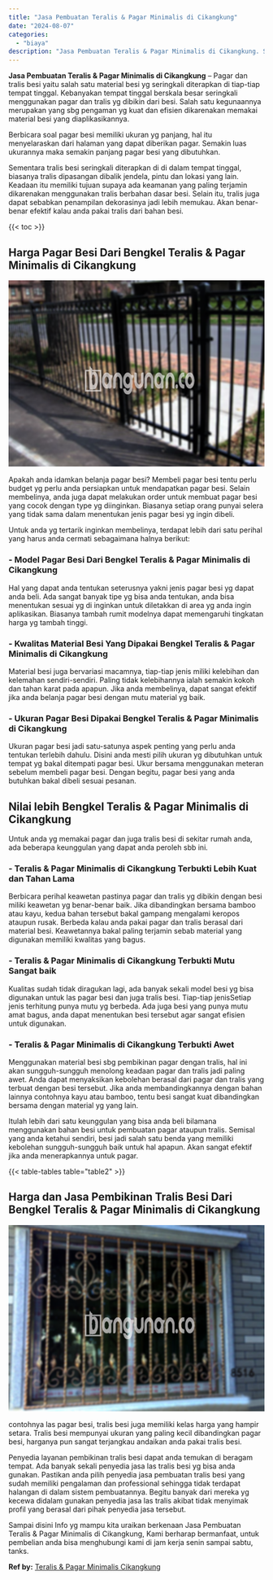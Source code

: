 ```yaml
---
title: "Jasa Pembuatan Teralis & Pagar Minimalis di Cikangkung"
date: "2024-08-07"
categories: 
  - "biaya"
description: "Jasa Pembuatan Teralis & Pagar Minimalis di Cikangkung. Sampai disini Info yg mampu kita uraikan berkenaan Jasa Pembuatan Teralis & Pagar Minimalis di Cikang..."
---
```


**Jasa Pembuatan Teralis & Pagar Minimalis di Cikangkung** – Pagar dan tralis besi yaitu salah satu material besi yg seringkali diterapkan di tiap-tiap tempat tinggal. Kebanyakan tempat tinggal berskala besar seringkali menggunakan pagar dan tralis yg dibikin dari besi. Salah satu kegunaannya merupakan yang sbg pengaman yg kuat dan efisien dikarenakan memakai material besi yang diaplikasikannya.

Berbicara soal pagar besi memiliki ukuran yg panjang, hal itu menyelaraskan dari halaman yang dapat diberikan pagar. Semakin luas ukurannya maka semakin panjang pagar besi yang dibutuhkan.

Sementara tralis besi seringkali diterapkan di di dalam tempat tinggal, biasanya tralis dipasangan dibalik jendela, pintu dan lokasi yang lain. Keadaan itu memiliki tujuan supaya ada keamanan yang paling terjamin dikarenakan menggunakan tralis berbahan dasar besi. Selain itu, tralis juga dapat sebabkan penampilan dekorasinya jadi lebih memukau. Akan benar-benar efektif kalau anda pakai tralis dari bahan besi.

{{< toc >}}

## Harga Pagar Besi Dari Bengkel Teralis & Pagar Minimalis di Cikangkung

![Jasa Pembuatan Teralis & Pagar Minimalis di Cikangkung](/images/pagar-minimalis-murah-53.png)

Apakah anda idamkan belanja pagar besi? Membeli pagar besi tentu perlu budget yg perlu anda persiapkan untuk mendapatkan pagar besi. Selain membelinya, anda juga dapat melakukan order untuk membuat pagar besi yang cocok dengan type yg diinginkan. Biasanya setiap orang punyai selera yang tidak sama dalam menentukan jenis pagar besi yg ingin dibeli.

Untuk anda yg tertarik inginkan membelinya, terdapat lebih dari satu perihal yang harus anda cermati sebagaimana halnya berikut:
### \- Model Pagar Besi Dari Bengkel Teralis & Pagar Minimalis di Cikangkung

Hal yang dapat anda tentukan seterusnya yakni jenis pagar besi yg dapat anda beli. Ada sangat banyak tipe yg bisa anda tentukan, anda bisa menentukan sesuai yg di inginkan untuk diletakkan di area yg anda ingin aplikasikan. Biasanya tambah rumit modelnya dapat memengaruhi tingkatan harga yg tambah tinggi.

### \- Kwalitas Material Besi Yang Dipakai Bengkel Teralis & Pagar Minimalis di Cikangkung

Material besi juga bervariasi macamnya, tiap-tiap jenis miliki kelebihan dan kelemahan sendiri-sendiri. Paling tidak kelebihannya ialah semakin kokoh dan tahan karat pada apapun. Jika anda membelinya, dapat sangat efektif jika anda belanja pagar besi dengan mutu material yg baik.

### \- Ukuran Pagar Besi Dipakai Bengkel Teralis & Pagar Minimalis di Cikangkung

Ukuran pagar besi jadi satu-satunya aspek penting yang perlu anda tentukan terlebih dahulu. Disini anda mesti pilih ukuran yg dibutuhkan untuk tempat yg bakal ditempati pagar besi. Ukur bersama menggunakan meteran sebelum membeli pagar besi. Dengan begitu, pagar besi yang anda butuhkan bakal dibeli sesuai pesanan.

## Nilai lebih Bengkel Teralis & Pagar Minimalis di Cikangkung

Untuk anda yg memakai pagar dan juga tralis besi di sekitar rumah anda, ada beberapa keunggulan yang dapat anda peroleh sbb ini.

### \- Teralis & Pagar Minimalis di Cikangkung Terbukti Lebih Kuat dan Tahan Lama

Berbicara perihal keawetan pastinya pagar dan tralis yg dibikin dengan besi miliki keawetan yg benar-benar baik. Jika dibandingkan bersama bamboo atau kayu, kedua bahan tersebut bakal gampang mengalami keropos ataupun rusak. Berbeda kalau anda pakai pagar dan tralis berasal dari material besi. Keawetannya bakal paling terjamin sebab material yang digunakan memiliki kwalitas yang bagus.

### \- Teralis & Pagar Minimalis di Cikangkung Terbukti Mutu Sangat baik

Kualitas sudah tidak diragukan lagi, ada banyak sekali model besi yg bisa digunakan untuk las pagar besi dan juga tralis besi. Tiap-tiap jenisSetiap jenis terhitung punya mutu yg berbeda. Ada juga besi yang punya mutu amat bagus, anda dapat menentukan besi tersebut agar sangat efisien untuk digunakan.

### \- Teralis & Pagar Minimalis di Cikangkung Terbukti Awet

Menggunakan material besi sbg pembikinan pagar dengan tralis, hal ini akan sungguh-sungguh menolong keadaan pagar dan tralis jadi paling awet. Anda dapat menyaksikan kebolehan berasal dari pagar dan tralis yang terbuat dengan besi tersebut. Jika anda membandingkannya dengan bahan lainnya contohnya kayu atau bamboo, tentu besi sangat kuat dibandingkan bersama dengan material yg yang lain.

Itulah lebih dari satu keunggulan yang bisa anda beli bilamana menggunakan bahan besi untuk pembuatan pagar ataupun tralis. Semisal yang anda ketahui sendiri, besi jadi salah satu benda yang memiliki kebolehan sungguh-sungguh baik untuk hal apapun. Akan sangat efektif jika anda menerapkannya untuk pagar.

{{< table-tables table="table2" >}}

## Harga dan Jasa Pembikinan Tralis Besi Dari Bengkel Teralis & Pagar Minimalis di Cikangkung

![Jasa Pembuatan Teralis & Pagar Minimalis di Cikangkung](/images/teralis-minimalis-murah-31.png)

contohnya las pagar besi, tralis besi juga memiliki kelas harga yang hampir setara. Tralis besi mempunyai ukuran yang paling kecil dibandingkan pagar besi, harganya pun sangat terjangkau andaikan anda pakai tralis besi.

Penyedia layanan pembikinan tralis besi dapat anda temukan di beragam tempat. Ada banyak sekali penyedia jasa las tralis besi yg bisa anda gunakan. Pastikan anda pilih penyedia jasa pembuatan tralis besi yang sudah memiliki pengalaman dan professional sehingga tidak terdapat halangan di dalam sistem pembuatannya. Begitu banyak dari mereka yg kecewa didalam gunakan penyedia jasa las tralis akibat tidak menyimak profil yang berasal dari pihak penyedia jasa tersebut.

Sampai disini Info yg mampu kita uraikan berkenaan Jasa Pembuatan Teralis & Pagar Minimalis di Cikangkung, Kami berharap bermanfaat, untuk pembelian anda bisa menghubungi kami di jam kerja senin sampai sabtu, tanks.

**Ref by:** [Teralis & Pagar Minimalis Cikangkung](https://id.wikipedia.org/wiki/Teralis)
